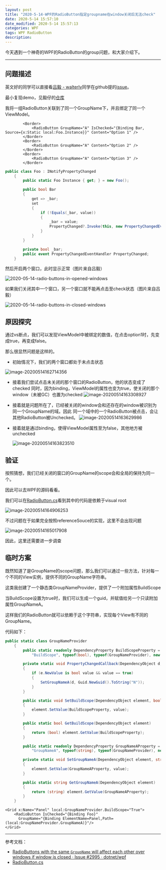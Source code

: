 ```yaml
---
layout: post
title: "2020-5-14-WPF的RadioButton指定groupname在window关闭后无法check"
date: 2020-5-14 15:57:10
date_modified: 2020-5-14 15:57:13
categories: WPF
tags: WPF RadioButton
description:
---
```


今天遇到一个神奇的WPF的RadioButton的group问题，和大家介绍下。

-----

## 问题描述

英文好的同学可以直接看[吕毅 - walterlv](https://blog.walterlv.com/)同学在github提的[issue](https://github.com/dotnet/wpf/issues/2995)。

最小复现demo，见毅仔的[仓库](https://github.com/walterlv/Walterlv.Issues.RadioButton.GroupName)

我将一组RadioButton关联到了同一个GroupName下，并且绑定了同一个ViewModel。

```xaml
        <Border>
            <RadioButton GroupName="A" IsChecked="{Binding Bar, Source={x:Static local:Foo.Instance}}" Content="Option 1" />
        </Border>
        <Border>
            <RadioButton GroupName="A" Content="Option 2" />
        </Border>
        <Border>
            <RadioButton GroupName="A" Content="Option 3" />
        </Border>
```

```csharp
public class Foo : INotifyPropertyChanged
    {
        public static Foo Instance { get; } = new Foo();

        public bool Bar
        {
            get => _bar;
            set
            {
                if (!Equals(_bar, value))
                {
                    _bar = value;
                    PropertyChanged?.Invoke(this, new PropertyChangedEventArgs(nameof(Bar)));
                }
            }
        }

        private bool _bar;
        public event PropertyChangedEventHandler PropertyChanged;
    }
```

然后开启两个窗口，此时显示正常（图片来自吕毅）

![2020-05-14-radio-buttons-in-opened-windows](../media/81895669-61dacc80-95e5-11ea-989c-69f98b5ce5ae.gif)

如果我们关闭其中一个窗口，另一个窗口就不能再点击至check状态（图片来自吕毅）

![2020-05-14-radio-buttons-in-closed-windows](../media/81895674-656e5380-95e5-11ea-8147-21265318f0c7.gif)

## 原因探究

通过vs断点，我们可以发现ViewModel中被绑定的数值，在点击option1时，先变成true，再变成false。

那么很显然问题是这样的。

- 初始情况下，我们的两个窗口都处于未点击状态

![image-20200514162714356](../media/image-20200514162714356.png)

- 接着我们尝试点击未关闭的那个窗口的RadioButton，他的状态变成了checked
  同时，因为binding，ViewModel的属性也变为true，使关闭的那个window（未被GC）也置为checked
  ![image-20200514163308927](../media/image-20200514163308927.png)

- 接着就是问题所在了，已经被关闭的window会和还存在的window被识别为同一个GroupName的域。因此
  同一个域中的一个RadioButton被点击，会让其他RadioButton被Unchecked。
  ![image-20200514163629986](../media/image-20200514163629986.png)

- 接着就是通过binding，使得ViewModel属性至为false，其他地方被unchecked

  ![image-20200514163823510](../media/image-20200514163823510.png)

## 验证

按照猜想，我们已经关闭的窗口的GroupName的scope会和全局的保持为同一个。

因此可以去WPF的源码看看。

我们可以在[RadioButton.cs](https://referencesource.microsoft.com/#PresentationFramework/src/Framework/System/Windows/Controls/RadioButton.cs,539785e3b68f04e6)看到其中的代码是依赖于visual root

![image-20200514164906253](../media/image-20200514164906253.png)

不过问题在于如果完全按照referenceSouce的实现，这里不会出现问题

![image-20200514165017908](../media/image-20200514165017908.png)

因此，这里还需要进一步调查

## 临时方案

既然知道了是GroupName的scope问题，那么我们可以通过一些方法，针对每一个不同的View实例，提供不同的GroupName字符串。

这类我创建了一个静态类GroupNameProvider，提供了一个附加属性BuildScope

当BuildScope设置为true时，我们可以生成一个guid，并赋值给另一个只读附加属性GroupNameA。

这样我们的RadioButton就可以依赖于这个字符串，实现每个View有不同的GroupName。

代码如下：

```csharp
public static class GroupNameProvider
    {
        public static readonly DependencyProperty BuildScopeProperty = DependencyProperty.RegisterAttached(
            "BuildScope", typeof(bool), typeof(GroupNameProvider), new PropertyMetadata(PropertyChangedCallback));

        private static void PropertyChangedCallback(DependencyObject d, DependencyPropertyChangedEventArgs e)
        {
            if (e.NewValue is bool value && value == true)
            {
                SetGroupNameA(d, Guid.NewGuid().ToString("N"));
            }
        }

        public static void SetBuildScope(DependencyObject element, bool value)
        {
            element.SetValue(BuildScopeProperty, value);
        }

        public static bool GetBuildScope(DependencyObject element)
        {
            return (bool) element.GetValue(BuildScopeProperty);
        }

        public static readonly DependencyProperty GroupNameAProperty = DependencyProperty.RegisterAttached(
            "GroupNameA", typeof(string), typeof(GroupNameProvider), new PropertyMetadata(default(string)));

        private static void SetGroupNameA(DependencyObject element, string value)
        {
            element.SetValue(GroupNameAProperty, value);
        }

        public static string GetGroupNameA(DependencyObject element)
        {
            return (string) element.GetValue(GroupNameAProperty);
        }
    }
```

```xaml
<Grid x:Name="Panel" local:GroupNameProvider.BuildScope="True">
    <RadioButton IsChecked="{Binding Foo}"
      GroupName="{Binding ElementName=Panel,Path=(local:GroupNameProvider.GroupNameA)}"/>
</Grid>
```



---

参考文档：

-  [RadioButtons with the same `GroupName` will affect each other over windows if window is closed · Issue #2995 · dotnet/wpf](https://github.com/dotnet/wpf/issues/2995)
-  [RadioButton.cs](https://referencesource.microsoft.com/#PresentationFramework/src/Framework/System/Windows/Controls/RadioButton.cs,dabba45f135b2941)
